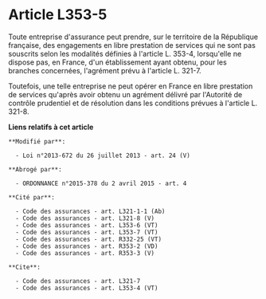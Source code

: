 # Article L353-5

Toute entreprise d'assurance peut prendre, sur le territoire de la République française, des engagements en libre prestation
de services qui ne sont pas souscrits selon les modalités définies à l'article L. 353-4, lorsqu'elle ne dispose pas, en
France, d'un établissement ayant obtenu, pour les branches concernées, l'agrément prévu à l'article L. 321-7. 

Toutefois, une telle entreprise ne peut opérer en France en libre prestation de services qu'après avoir obtenu un agrément
délivré par l'Autorité de contrôle prudentiel et de résolution dans les conditions prévues à l'article L. 321-8.

**Liens relatifs à cet article**

	**Modifié par**:

	  - Loi n°2013-672 du 26 juillet 2013 - art. 24 (V)

	**Abrogé par**:

	  - ORDONNANCE n°2015-378 du 2 avril 2015 - art. 4

	**Cité par**:

	  - Code des assurances - art. L321-1-1 (Ab)
	  - Code des assurances - art. L321-8 (V)
	  - Code des assurances - art. L353-6 (VT)
	  - Code des assurances - art. L353-7 (VT)
	  - Code des assurances - art. R332-25 (VT)
	  - Code des assurances - art. R353-2 (VD)
	  - Code des assurances - art. R353-3 (V)

	**Cite**:

	  - Code des assurances - art. L321-7
	  - Code des assurances - art. L353-4 (VT)
